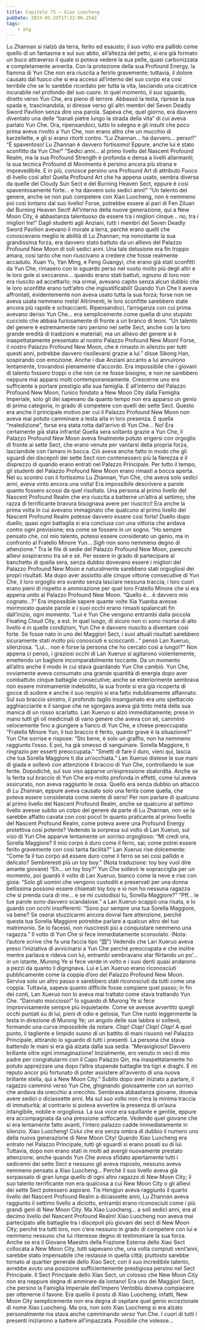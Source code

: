 ```yaml
---
title: Capitolo 75 – Xiao Luocheng
pubDate: 2024-05-25T17:22:06.254Z
tags:
    - atg
---
```



Lu Zhannan si rialzò da terra, ferito ed esausto; il suo volto era pallido come quello di un fantasma e sul suo abito, all’altezza del petto, si era già formato un buco attraverso il quale si poteva vedere la sua pelle, quasi carbonizzata e completamente annerita. Con la protezione della sua Profound Energy, la fiamma di Yun Che non era riuscita a ferirlo gravemente; tuttavia, il dolore causato dal fuoco che si era acceso all’interno del suo corpo era così terribile che se lo sarebbe ricordato per tutta la vita, lasciando una cicatrice incurabile nel profondo del suo cuore. In quel momento, il suo sguardo, diretto verso Yun Che, era pieno di terrore. Abbassò la testa, riprese la sua spada e, trascinandola, si diresse verso gli altri membri del Seven Deadly Sword Pavilion senza dire una parola.
Sapeva che, quel giorno, era davvero diventato una delle “banali pietre lungo la strada della vita” di cui aveva parlato Yun Che. Ora, ripensandoci, tutto lo sdegno e gli insulti che poco prima aveva rivolto a Yun Che, non erano altro che un mucchio di barzellette, e gli si erano ritorti contro.
“Lu Zhannan… ha davvero… perso!!”
“È spaventoso! Lu Zhannan è davvero fortissimo! Eppure, anche lui è stato sconfitto da Yun Che!”
“Sedici anni… al primo livello del Nascent Profound Realm, ma la sua Profound Strength è profonda e densa a livelli allarmanti; la sua tecnica Profound di Movimento è persino ancora più strana e imprevedibile. E in più, conosce persino una Profound Art di attributo Fuoco di livello così alto! Quella Profound Art che ha appena usato, sembra diversa da quelle del Cloudy Sun Sect e del Burning Heaven Sect, eppure è così spaventosamente forte… e ha davvero solo sedici anni!”
“Un talento del genere, anche se non può competere con Xiao Luocheng, non è nemmeno poi così lontano dal suo livello! Forse, potrebbe essere al pari di Fen Ziluan del Burning Heaven Sect! All’interno della nuove generazione, qui a New Moon City, è abbastanza talentuoso da essere tra i migliori cinque… no, tra i migliori tre!”
Dagli studenti agli Anziani, tutti i membri del Seven Deadly Sword Pavilion avevano il morale a terra, perché erano quelli che conoscevano meglio le abilità di Lu Zhannan; ma nonostante la sua grandissima forza, era davvero stato battuto da un allievo del Palazzo Profound New Moon di soli sedici anni. Una tale delusione era fin troppo amara, così tanto che non riuscivano a credere che fosse realmente accaduto.
Xuan Yu, Yan Ming, e Feng Guangyi, che erano già stati sconfitti da Yun Che, rimasero con lo sguardo perso nel vuoto molto più degli altri e le loro gole si seccarono… quando erano stati battuti, ognuno di loro non era riuscito ad accettarlo; ma ormai, avevano capito senza alcun dubbio che le loro sconfitte erano tutt’altro che ingiustificabili! Quando Yun Che li aveva affrontati, evidentemente non aveva usato tutta la sua forza; forse non ne aveva usata nemmeno metà! Altrimenti, le loro sconfitte sarebbero state ancora più rapide e schiaccianti. Ripensandoci, l’arroganza con cui prima avevano deriso Yun Che… era semplicemente come quella di uno stupido cucciolo che abbaia furiosamente di fronte a un branco di leoni.
“Un talento del genere è estremamente raro persino nei sette Sect, anche con la loro grande eredità di tradizioni e materiali, ma un allievo del genere si è inaspettatamente presentato al nostro Palazzo Profound New Moon! Forse, il nostro Palazzo Profound New Moon, che è rimasto in silenzio per tutti questi anni, potrebbe davvero risollevarsi grazie a lui.” disse Sikong Han, sospirando con emozione.
Anche i due Anziani accanto a lui annuirono lentamente, trovandosi pienamente d’accordo.
Era impossibile che i giovani di talento fossero troppi o che non ce ne fosse bisogno, e non ne sarebbero neppure mai apparsi molti contemporaneamente. Crescerne uno era sufficiente a portare prestigio alla sua famiglia. E all’interno del Palazzo Profound New Moon, l’unico fondato a New Moon City dalla Famiglia Imperiale, solo gli dei sapevano da quanto tempo non era apparso un genio di prima categoria, in grado di competere con quelli dei sette Sect. Questo era anche il principale motivo per cui il Palazzo Profound New Moon non aveva mai potuto camminare a testa alta in loro presenza. E quella “maledizione”, forse era stata rotta dall’arrivo di Yun Che… No! Era certamente già stata infranta! Quella sera soltanto grazie a Yun Che, il Palazzo Profound New Moon aveva finalmente potuto erigersi con orgoglio di fronte ai sette Sect, che erano venute per vantarsi della propria forza, lasciandole con l’amaro in bocca. Ciò aveva anche fatto in modo che gli sguardi dei discepoli dei sette Sect non contenessero più la fierezza e il disprezzo di quando erano entrati nel Palazzo Principale.
Per tutto il tempo, gli studenti del Palazzo Profound New Moon erano rimasti a bocca aperta. Nel su scontro con il fortissimo Lu Zhannan, Yun Che, che aveva solo sedici anni, aveva vinto ancora una volta! Era impossibile descrivere a parole quanto fossero scossi da quel risultato. Una persona al primo livello del Nascent Profound Realm che era riuscita a batterne un’altra al settimo; che razza di terrificante bravura bisognava avere per riuscirci! Era anche la prima volta in cui avevano immaginato che qualcuno al primo livello del Nascent Profound Realm potesse davvero essere così forte! Duello dopo duello, quasi ogni battaglia si era conclusa con una vittoria che andava contro ogni previsione; era come se fossero in un sogno.
“Ho sempre pensato che, col mio talento, potessi essere considerato un genio, ma in confronto al Fratello Minore Yun… *Sigh* non sono nemmeno degno di attenzione.” Tra le file di sedie del Palazzo Profound New Moon, parecchi allievi sospirarono tra sé e sé. Per essere in grado di partecipare al banchetto di quella sera, senza dubbio dovevano essere i migliori del Palazzo Profound New Moon e naturalmente sarebbero stati orgogliosi dei propri risultati. Ma dopo aver assistito alle cinque vittorie consecutive di Yun Che, il loro orgoglio era svanito senza lasciare nessuna traccia; i loro cuori erano pieni di rispetto e ammirazione per quel loro Fratello Minore che si era appena unito al Palazzo Profound New Moon.
“Quello è… è davvero mio cognato…?” Era impossibile sapere quante volte Xia Yuanba avesse mormorato queste parole e i suoi occhi erano rimasti spalancati fin dall’inizio, ogni momento.
“Lui e Yun Che vengono entrambi dalla piccola Floating Cloud City, a est. In quel luogo, di sicuro non ci sono risorse di alto livello e in quelle condizioni, Yun Che è davvero riuscito a diventare così forte. Se fosse nato in uno dei Maggiori Sect, i suoi attuali risultati sarebbero sicuramente stati molto più conosciuti e scioccanti…” pensò Lan Xueruo, silenziosa.
“Lui… non è forse la persona che ho cercato così a lungo!?”
Non appena ci pensò, i graziosi occhi di Lan Xueruo si agitarono violentemente, emettendo un bagliore incomparabilmente toccante. Da un momento all’altro anche il modo in cui stava guardando Yun Che cambiò. Yun Che, ovviamente aveva consumato una grande quantità di energia dopo aver combattuto cinque battaglie consecutive; anche se esteriormente sembrava non essere minimamente indebolito, la sua fronte si era già ricoperta di gocce di sudore e anche il suo respiro si era fatto indubbiamente affannato. Sul suo braccio sinistro, il profondo taglio insanguinato era uno spettacolo agghiacciante e il sangue che ne sgorgava aveva già tinto metà della sua manica di un rosso scarlatto.
Lan Xueruo si alzò immediatamente; prese in mano tutti gli oli medicinali di vario genere che aveva con sé, camminò velocemente fino a giungere a fianco di Yun Che, e chiese preoccupata: “Fratello Minore Yun, il tuo braccio è ferito, quanto grave è la situazione?”
Yun Che sorrise e rispose: “Sto bene, è solo un graffio, non ha nemmeno raggiunto l’osso. E poi, ha già smesso di sanguinare. Sorella Maggiore, ti ringrazio per esserti preoccupata.”
“Smetti di fare il duro, vieni qui, lascia che tua Sorella Maggiore ti dia un’occhiata.” Lan Xueruo distese le sue mani di giada e sollevò con attenzione il braccio di Yun Che, controllando le sue ferite. Dopodiché, sul suo viso apparve un’espressione sbalordita. Anche se la ferita sul braccio di Yun Che era molto profonda in effetti, come lui aveva assicurato, non aveva raggiunto le ossa. Quello era senza dubbio un attacco di Lu Zhannan, eppure aveva causato solo una ferita come quella, che poteva essere considerata come niente di serio!
Per non parlare di qualcuno al primo livello del Nascent Profound Realm, anche se qualcuno al settimo livello avesse subito un colpo del genere da parte di Lu Zhannan, non se la sarebbe affatto cavata con così poco! In quanto praticante al primo livello del Nascent Profound Realm, come poteva avere una Profound Energy protettiva così potente?
Vedendo la sorpresa sul volto di Lan Xueruo, sul viso di Yun Che apparve lentamente un sorriso orgoglioso: “Mi credi ora, Sorella Maggiore? Il mio corpo è duro come il ferro, sai; come potrei essere ferito gravemente con così tanta facilità?”
Lan Xueruo rise dolcemente: “Come fa il tuo corpo ad essere duro come il ferro se sei così pallido e delicato? Sembreresti più un toy boy.”
(Nota traduzione: toy boy vuol dire amante giovane)
“Eh… un toy boy?” Yun Che sollevò le sopracciglia per un momento, poi guardò il volto di Lan Xueruo, bianco come la neve e rise con gioia: “Solo gli uomini che vengono custoditi e preservati per una donna bellissima possono essere chiamati toy boy e io non ho nessuna ragazza che si prenda cura di me… e se mi custodissi tu, Sorella Maggiore?”
“Pff… le tue parole sono davvero scandalose.” a Lan Xueruo scappò una risata, e lo guardò con occhi insofferenti: “Sono pur sempre una tua Sorella Maggiore, va bene? Se oserai stuzzicarmi ancora dovrai fare attenzione, perché questa tua Sorella Maggiore potrebbe parlare a qualcun altro del tuo matrimonio. Se lo facessi, non riusciresti più a conquistare nemmeno una ragazza.”
Il volto di Yun Che si fece immediatamente sconsolato.
(Nota: l’autore scrive che fa una faccia tipo “囧”)
Vedendo che Lan Xueruo aveva preso l’iniziativa di avvicinarsi a Yun Che perché preoccupata e che inoltre mentre parlava e rideva con lui, entrambi sembravano star flirtando un po’… in un istante, Murong Ye si fece verde in volto e i suoi denti quasi andarono a pezzi da quanto li digrignava. Lui e Lan Xueruo erano riconosciuti pubblicamente come la coppia d’oro del Palazzo Profound New Moon. Serviva solo un altro passo e sarebbero stati riconosciuti da tutti come una coppia. Tuttavia, sapeva quanto difficile fosse compiere quel passo; in fin dei conti, Lan Xueruo non lo aveva mai trattato come stava trattando Yun Che.
“Dannato moccioso!” lo sguardo di Murong Ye si fece improvvisamente sempre più inquietante.
Come se avesse avvertito quegli occhi puntati su di lui, pieni di odio e gelosia, Yun Che ruotò leggermente la testa in direzione di Murong Ye; un angolo delle sue labbra si sollevò, formando una curva impossibile da notare.
*Clap! Clap! Clap! Clap!*
A quel punto, il tagliente e limpido suono di un battito di mani risuonò nel Palazzo Principale, attirando lo sguardo di tutti i presenti. La persona che stava battendo le mani si era già alzata dalla sua sedia.
“Meraviglioso! Davvero brillante oltre ogni immaginazione! Inizialmente, ero venuto in veci di mio padre per congratularmi con il Capo Palazzo Qin, ma inaspettatamente ho potuto apprezzare una dopo l’altra stupende battaglie tra tigri e draghi. E mi reputo ancor più fortunato di poter assistere all’avvento di una nuova brillante stella, qui a New Moon City.”
Subito dopo aver iniziato a parlare, il ragazzo camminò verso Yun Che, ghignando gioiosamente con un sorriso che andava da orecchio a orecchio. Sembrava abbastanza giovane, doveva avere sedici o diciassette anni. Ma sul suo volto non c’era la minima traccia di immaturità; al contrario si poteva avvertire la presenza di un’aura intangibile, nobile e orgogliosa. La sua voce era squillante e gentile, eppure era accompagnata da una pressione soffocante.
Vedendo quel giovane che si era lentamente fatto avanti, l’intero palazzo cadde immediatamente in silenzio.
Xiao Luocheng!
Colui che era senza ombra di dubbio il numero uno della nuova generazione di New Moon City!
Quando Xiao Luocheng era entrato nel Palazzo Principale, tutti gli sguardi si erano posati su di lui. Tuttavia, dopo non erano stati in molti ad avergli nuovamente prestato attenzione; anche quando Yun Che aveva sfidato apertamente tutti i sedicenni dei sette Sect e nessuno gli aveva risposto, nessuno aveva nemmeno pensato a Xiao Luocheng… Perché il suo livello aveva già sorpassato di gran lunga quello di ogni altro ragazzo di New Moon City; il suo talento terrificante non era qualcosa a cui New Moon City o gli allievi dei sette Sect potessero aspirare. Tie Hengjun aveva raggiunto il quarto livello del Nascent Profound Realm a diciassette anni, Lu Zhannan aveva raggiunto il settimo livello a diciotto, entrambi erano riconosciuti come i più grandi geni di New Moon City.
Ma Xiao Luocheng… a soli sedici anni, era al decimo livello del Nascent Profound Realm!
Xiao Luocheng non aveva mai partecipato alle battaglie tra i discepoli più giovani dei sect di New Moon City; perché tra tutti loro, non c’era nessuno in grado di competere con lui e nemmeno nessuno che lui ritenesse degno di testimoniare la sua forza.
Anche se era il Giovane Maestro della Frazione Esterna dello Xiao Sect collocata a New Moon City, tutti sapevano che, una volta compiuti vent’anni, sarebbe stato impensabile che restasse in quella città; piuttosto sarebbe tornato al quartier generale dello Xiao Sect; con il suo incredibile talento, avrebbe avuto una posizione sufficientemente prestigiosa persino nel Sect Principale. Il Sect Principale dello Xiao Sect, un colosso che New Moon City non era neppure degna di ammirare da lontano! Era uno dei Maggiori Sect, che persino la Famiglia Imperiale dell'Impero Ventoblu doveva compiacere per ottenerne il favore. Era quello il posto di Xiao Luocheng; infatti, New Moon City semplicemente non era degna di ospitare quel genio eccezionale di nome Xiao Luocheng.
Ma ora, non solo Xiao Luocheng si era alzato personalmente ma stava anche camminando verso Yun Che.
I cuori di tutti i presenti iniziarono a battere all’impazzata. Possibile che volesse…



